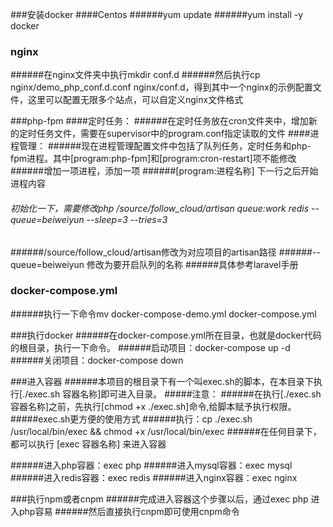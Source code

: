###安装docker
####Centos 
######yum update 
######yum install -y docker
### nginx
######在nginx文件夹中执行mkdir conf.d
######然后执行cp nginx/demo_php_conf.d.conf nginx/conf.d，得到其中一个nginx的示例配置文件，这里可以配置无限多个站点，可以自定义nginx文件格式

###php-fpm
####定时任务：
######在定时任务放在cron文件夹中，增加新的定时任务文件，需要在supervisor中的program.conf指定读取的文件
####进程管理：
######现在进程管理配置文件中包括了队列任务，定时任务和php-fpm进程。其中[program:php-fpm]和[program:cron-restart]项不能修改
######增加一项进程，添加一项 
######[program:进程名称] 下一行之后开始进程内容
###### 初始化一下，需要修改php /source/follow_cloud/artisan queue:work redis --queue=beiweiyun --sleep=3 --tries=3
######/source/follow_cloud/artisan修改为对应项目的artisan路径
######--queue=beiweiyun 修改为要开启队列的名称
######具体参考laravel手册

### docker-compose.yml
######执行一下命令mv docker-compose-demo.yml docker-compose.yml

###执行docker
######在docker-compose.yml所在目录，也就是docker代码的根目录，执行一下命令。
######启动项目：docker-compose up -d
######关闭项目：docker-compose down

###进入容器
######本项目的根目录下有一个叫exec.sh的脚本，在本目录下执行[./exec.sh 容器名称]即可进入目录。
#####注意：
######在执行[./exec.sh 容器名称]之前，先执行[chmod +x ./exec.sh]命令,给脚本赋予执行权限。
#####exec.sh更方便的使用方式
######执行：cp ./exec.sh /usr/local/bin/exec && chmod +x /usr/local/bin/exec
######在任何目录下，都可以执行  [exec 容器名称] 来进入容器

######进入php容器：exec php
######进入mysql容器：exec mysql
######进入redis容器：exec redis
######进入nginx容器：exec nginx

###执行npm或者cnpm
######完成进入容器这个步骤以后，通过exec php 进入php容易
######然后直接执行cnpm即可使用cnpm命令



